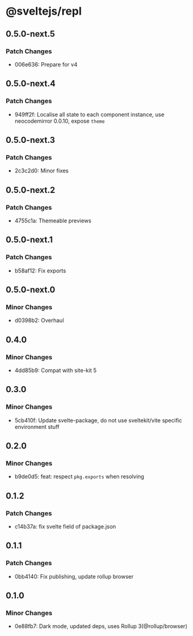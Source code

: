 # @sveltejs/repl

## 0.5.0-next.5

### Patch Changes

- 006e636: Prepare for v4

## 0.5.0-next.4

### Patch Changes

- 949ff2f: Localise all state to each component instance, use neocodemirror 0.0.10, expose `theme`

## 0.5.0-next.3

### Patch Changes

- 2c3c2d0: Minor fixes

## 0.5.0-next.2

### Patch Changes

- 4755c1a: Themeable previews

## 0.5.0-next.1

### Patch Changes

- b58af12: Fix exports

## 0.5.0-next.0

### Minor Changes

- d0398b2: Overhaul

## 0.4.0

### Minor Changes

- 4dd85b9: Compat with site-kit 5

## 0.3.0

### Minor Changes

- 5cb410f: Update svelte-package, do not use sveltekit/vite specific environment stuff

## 0.2.0

### Minor Changes

- b9de0d5: feat: respect `pkg.exports` when resolving

## 0.1.2

### Patch Changes

- c14b37a: fix svelte field of package.json

## 0.1.1

### Patch Changes

- 0bb4140: Fix publishing, update rollup browser

## 0.1.0

### Minor Changes

- 0e88fb7: Dark mode, updated deps, uses Rollup 3(@rollup/browser)
